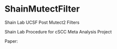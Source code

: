 # ShainMutectFilter
Shain Lab UCSF Post Mutect2 Filters

Shain Lab Procedure for cSCC Meta Analysis Project

Paper: 

